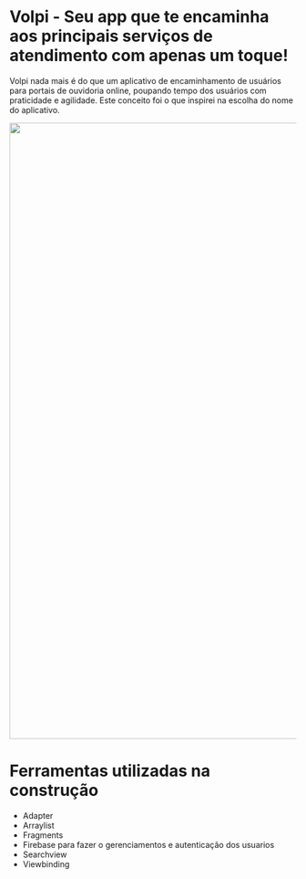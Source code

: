 # Volpi - Seu app que te encaminha aos principais serviços de atendimento com apenas um toque!

Volpi nada mais é do que um aplicativo de encaminhamento de usuários para portais de ouvidoria online, poupando tempo dos usuários com praticidade e agilidade. Este conceito foi o que inspirei na escolha do nome do aplicativo.


<img src="https://github.com/user-attachments/assets/1f69fd96-e7cf-45b8-9614-e72b86e44935" width="1080"  />

# Ferramentas utilizadas na construção 
- Adapter 
- Arraylist
- Fragments
- Firebase para fazer o gerenciamentos e autenticação dos usuarios
- Searchview
- Viewbinding





